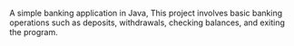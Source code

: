 A simple banking application in Java, This project involves basic banking operations such as deposits, withdrawals, checking balances, and exiting the program.
